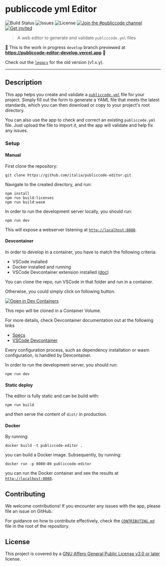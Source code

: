 # publiccode yml Editor
![Build Status](https://img.shields.io/circleci/project/github/italia/publiccode-editor/master.svg) ![Issues](https://img.shields.io/github/issues/italia/publiccode-editor.svg) ![License](https://img.shields.io/github/license/italia/publiccode-editor.svg) [![Join the #publiccode channel](https://img.shields.io/badge/Slack%20channel-%23publiccode-blue.svg?logo=slack)](https://developersitalia.slack.com/messages/CAM3F785T)
[![Get invited](https://slack.developers.italia.it/badge.svg)](https://slack.developers.italia.it/)

> A web editor to generate and validate `publiccode.yml` files

🚧 This is the work in progress `develop` branch previewed at **https://publiccode-editor-develop.vercel.app** 🚧

Check out the [`legacy`](https://github.com/italia/publiccode-editor/tree/legacy) for the old version (v1.x.y).

---

## Description

This app helps you create and validate a [`publiccode.yml`](https://github.com/publiccodeyml/publiccode.yml) file for your project.
Simply fill out the form to generate a YAML file that meets the latest standards,
which you can then download or copy to your project's root directory.

You can also use the app to check and correct an existing `publiccode.yml` file.
Just upload the file to import it, and the app will validate and help fix any issues.


### Setup
#### Manual

First clone the repository:

```console
git clone https://github.com/italia/publiccode-editor.git
```

Navigate to the created directory, and run:

```console
npm install
npm run build:licenses
npm run build:wasm
```

In order to run the development server locally, you should run:

```console
npm run dev
```

This will expose a webserver listening at [`http://localhost:8080`](http://localhost:8080).

#### Devcontainer

In order to develop in a container, you have to match the following criteria:

- VSCode installed
- Docker installed and running
- VSCode Devcontainer extension installed ([doc](https://marketplace.visualstudio.com/items?itemName=ms-vscode-remote.remote-containers))

You can clone the repo, run VSCode in that folder and run in a container.

Otherwise, you could simply click on following button.

[![Open in Dev Containers](https://img.shields.io/static/v1?label=Dev%20Containers&message=Open&color=blue&logo=visualstudiocode)](https://vscode.dev/redirect?url=vscode://ms-vscode-remote.remote-containers/cloneInVolume?url=https://github.com/italia/publiccode-editor)

This repo will be cloned in a Container Volume.

For more details, check Devcontainer documentation out at the following links

- [Specs](https://containers.dev/)
- [VSCode Devcontainer](https://code.visualstudio.com/docs/devcontainers/containers)

Every configuration process, such as dependency installation or wasm configuration, is handled by Devcontainer.

In order to run the development server, you should run:

```console
npm run dev
```

#### Static deploy

The editor is fully static and can be build with:

```console
npm run build
```

and then serve the content of `dist/` in production.

#### Docker

By running:

```console
docker build -t publiccode-editor .
```

you can build a Docker image. Subsequently, by running:

```console
docker run -p 8080:80 publiccode-editor
```

you can run the Docker container and see the results at [`http://localhost:8080`](http://localhost:8080).

## Contributing

We welcome contributions!
If you encounter any issues with the app, please file an issue on GitHub.

For guidance on how to contribute effectively, check the [`CONTRIBUTING.md`](CONTRIBUTING.md) file in the root of the repository.

## License
This project is covered by a [GNU Affero General Public License v3.0 or later](LICENSE.md) license.
